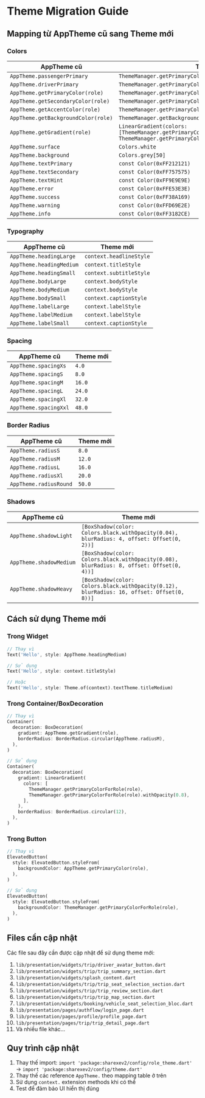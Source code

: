 # Theme Migration Guide

## Mapping từ AppTheme cũ sang Theme mới

### Colors
| AppTheme cũ | Theme mới |
|-------------|-----------|
| `AppTheme.passengerPrimary` | `ThemeManager.getPrimaryColorForRole('PASSENGER')` |
| `AppTheme.driverPrimary` | `ThemeManager.getPrimaryColorForRole('DRIVER')` |
| `AppTheme.getPrimaryColor(role)` | `ThemeManager.getPrimaryColorForRole(role)` |
| `AppTheme.getSecondaryColor(role)` | `ThemeManager.getPrimaryColorForRole(role).withOpacity(0.8)` |
| `AppTheme.getAccentColor(role)` | `ThemeManager.getPrimaryColorForRole(role).withOpacity(0.6)` |
| `AppTheme.getBackgroundColor(role)` | `ThemeManager.getBackgroundColorForRole(role)` |
| `AppTheme.getGradient(role)` | `LinearGradient(colors: [ThemeManager.getPrimaryColorForRole(role), ThemeManager.getPrimaryColorForRole(role).withOpacity(0.8)])` |
| `AppTheme.surface` | `Colors.white` |
| `AppTheme.background` | `Colors.grey[50]` |
| `AppTheme.textPrimary` | `const Color(0xFF212121)` |
| `AppTheme.textSecondary` | `const Color(0xFF757575)` |
| `AppTheme.textHint` | `const Color(0xFF9E9E9E)` |
| `AppTheme.error` | `const Color(0xFFE53E3E)` |
| `AppTheme.success` | `const Color(0xFF38A169)` |
| `AppTheme.warning` | `const Color(0xFFD69E2E)` |
| `AppTheme.info` | `const Color(0xFF3182CE)` |

### Typography
| AppTheme cũ | Theme mới |
|-------------|-----------|
| `AppTheme.headingLarge` | `context.headlineStyle` |
| `AppTheme.headingMedium` | `context.titleStyle` |
| `AppTheme.headingSmall` | `context.subtitleStyle` |
| `AppTheme.bodyLarge` | `context.bodyStyle` |
| `AppTheme.bodyMedium` | `context.bodyStyle` |
| `AppTheme.bodySmall` | `context.captionStyle` |
| `AppTheme.labelLarge` | `context.labelStyle` |
| `AppTheme.labelMedium` | `context.labelStyle` |
| `AppTheme.labelSmall` | `context.captionStyle` |

### Spacing
| AppTheme cũ | Theme mới |
|-------------|-----------|
| `AppTheme.spacingXs` | `4.0` |
| `AppTheme.spacingS` | `8.0` |
| `AppTheme.spacingM` | `16.0` |
| `AppTheme.spacingL` | `24.0` |
| `AppTheme.spacingXl` | `32.0` |
| `AppTheme.spacingXxl` | `48.0` |

### Border Radius
| AppTheme cũ | Theme mới |
|-------------|-----------|
| `AppTheme.radiusS` | `8.0` |
| `AppTheme.radiusM` | `12.0` |
| `AppTheme.radiusL` | `16.0` |
| `AppTheme.radiusXl` | `20.0` |
| `AppTheme.radiusRound` | `50.0` |

### Shadows
| AppTheme cũ | Theme mới |
|-------------|-----------|
| `AppTheme.shadowLight` | `[BoxShadow(color: Colors.black.withOpacity(0.04), blurRadius: 4, offset: Offset(0, 2))]` |
| `AppTheme.shadowMedium` | `[BoxShadow(color: Colors.black.withOpacity(0.08), blurRadius: 8, offset: Offset(0, 4))]` |
| `AppTheme.shadowHeavy` | `[BoxShadow(color: Colors.black.withOpacity(0.12), blurRadius: 16, offset: Offset(0, 8))]` |

## Cách sử dụng Theme mới

### Trong Widget
```dart
// Thay vì
Text('Hello', style: AppTheme.headingMedium)

// Sử dụng
Text('Hello', style: context.titleStyle)

// Hoặc
Text('Hello', style: Theme.of(context).textTheme.titleMedium)
```

### Trong Container/BoxDecoration
```dart
// Thay vì
Container(
  decoration: BoxDecoration(
    gradient: AppTheme.getGradient(role),
    borderRadius: BorderRadius.circular(AppTheme.radiusM),
  ),
)

// Sử dụng
Container(
  decoration: BoxDecoration(
    gradient: LinearGradient(
      colors: [
        ThemeManager.getPrimaryColorForRole(role),
        ThemeManager.getPrimaryColorForRole(role).withOpacity(0.8),
      ],
    ),
    borderRadius: BorderRadius.circular(12),
  ),
)
```

### Trong Button
```dart
// Thay vì
ElevatedButton(
  style: ElevatedButton.styleFrom(
    backgroundColor: AppTheme.getPrimaryColor(role),
  ),
)

// Sử dụng
ElevatedButton(
  style: ElevatedButton.styleFrom(
    backgroundColor: ThemeManager.getPrimaryColorForRole(role),
  ),
)
```

## Files cần cập nhật

Các file sau đây cần được cập nhật để sử dụng theme mới:

1. `lib/presentation/widgets/trip/driver_avatar_button.dart`
2. `lib/presentation/widgets/trip/trip_summary_section.dart`
3. `lib/presentation/widgets/splash_content.dart`
4. `lib/presentation/widgets/trip/trip_seat_selection_section.dart`
5. `lib/presentation/widgets/trip/trip_review_section.dart`
6. `lib/presentation/widgets/trip/trip_map_section.dart`
7. `lib/presentation/widgets/booking/vehicle_seat_selection_bloc.dart`
8. `lib/presentation/pages/authflow/login_page.dart`
9. `lib/presentation/pages/profile/profile_page.dart`
10. `lib/presentation/pages/trip/trip_detail_page.dart`
11. Và nhiều file khác...

## Quy trình cập nhật

1. Thay thế import: `import 'package:sharexev2/config/role_theme.dart'` → `import 'package:sharexev2/config/theme.dart'`
2. Thay thế các reference `AppTheme.` theo mapping table ở trên
3. Sử dụng `context.` extension methods khi có thể
4. Test để đảm bảo UI hiển thị đúng
